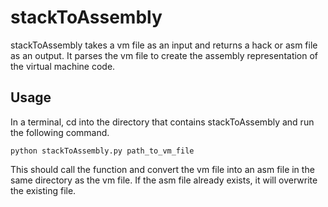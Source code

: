 # stackToAssembly

stackToAssembly takes a vm file as an input and returns a hack or asm file as an output. It parses the vm file to create the assembly representation of the virtual machine code.

## Usage

In a terminal, cd into the directory that contains stackToAssembly and run the following command.

```terminal
python stackToAssembly.py path_to_vm_file

```

This should call the function and convert the vm file into an asm file in the same directory as the vm file. If the asm file already exists, it will overwrite the existing file.
